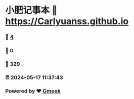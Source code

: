 # 小肥记事本 :link: https://Carlyuanss.github.io 
### :page_facing_up: [4](https://Carlyuanss.github.io/tag.html) 
### :speech_balloon: 0 
### :hibiscus: 329 
### :alarm_clock: 2024-05-17 11:37:43 
### Powered by :heart: [Gmeek](https://github.com/Meekdai/Gmeek)

